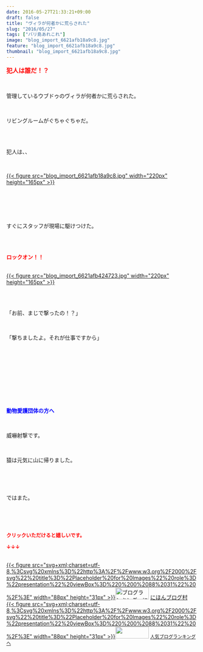```yaml
---
date: 2016-05-27T21:33:21+09:00
draft: false
title: "ヴィラが何者かに荒らされた"
slug: "2016/05/27"
tags: ["バリ島あれこれ"]
image: "blog_import_6621afb18a9c8.jpg"
feature: "blog_import_6621afb18a9c8.jpg"
thumbnail: "blog_import_6621afb18a9c8.jpg"
---
```

<p><font color="#ff0000" size="3"><strong>犯人は誰だ！？</strong></font></p><br/><p>管理しているウブドゥのヴィラが何者かに荒らされた。</p><br/><p>リビングルームがぐちゃぐちゃだ。</p><br/><br/><p>犯人は、、</p><br/><p><a href="blog_import_6621afb2c2605.jpg">{{< figure src="blog_import_6621afb18a9c8.jpg" width="220px" height="165px" >}}</a> </p><br/><br/><br/><br/><p>すぐにスタッフが現場に駆けつけた。</p><br/><br/><p><font color="#ff0000"><strong>ロックオン！！</strong></font></p><p><br/><a href="blog_import_6621afb55f22c.jpg">{{< figure src="blog_import_6621afb424723.jpg" width="220px" height="165px" >}}</a> <br/></p><br/><br/><p>「お前、まじで撃ったの！？」</p><br/><p>「撃ちましたよ。それが仕事ですから」</p><p><br/></p><br/><br/><p><br/><br/></p><br/><p><font color="#0000ff"><strong>動物愛護団体の方へ</strong></font></p><br/><p>威嚇射撃です。</p><br/><p>猿は元気に山に帰りました。</p><br/><br/><br/><p>ではまた。</p><br/><br/><br/><p><font color="#ff0000" size="2"><strong>クリックいただけると嬉しいです。<br/></strong></font></p><p><font color="#ff0000" size="2"><strong>↓↓↓</strong></font></p><p><br/><a href="http://www.blogmura.com/ranking.html" target="_blank">{{< figure src="svg+xml;charset=utf-8,%3Csvg%20xmlns%3D%22http%3A%2F%2Fwww.w3.org%2F2000%2Fsvg%22%20title%3D%22Placeholder%20for%20Images%22%20role%3D%22presentation%22%20viewBox%3D%220%200%2088%2031%22%20%2F%3E" width="88px" height="31px" >}}<noscript><img border="0" alt="ブログランキング・にほんブログ村へ" src="https://img-proxy.blog-video.jp/images?url=http%3A%2F%2Fwww.blogmura.com%2Fimg%2Fwww88_31.gif" width="88" height="31"></noscript></a> <a href="http://www.blogmura.com/ranking.html" target="_blank">にほんブログ村</a> <br/><a title="人気ブログランキングへ" href="link.php?1804582">{{< figure src="svg+xml;charset=utf-8,%3Csvg%20xmlns%3D%22http%3A%2F%2Fwww.w3.org%2F2000%2Fsvg%22%20title%3D%22Placeholder%20for%20Images%22%20role%3D%22presentation%22%20viewBox%3D%220%200%2088%2031%22%20%2F%3E" width="88px" height="31px" >}}<noscript><img border="0" src="https://blog.with2.net/img/banner/banner_22.gif" width="88" height="31"></noscript></a> <a style="FONT-SIZE: 12px" href="link.php?1804582">人気ブログランキングへ</a> </p>

